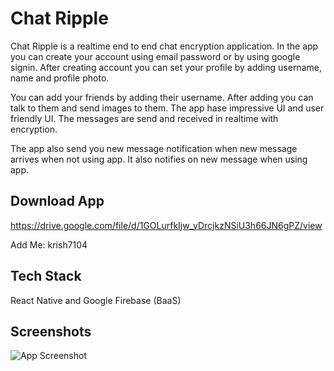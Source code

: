 
# Chat Ripple

Chat Ripple is a realtime end to end chat encryption application. In the app you can create your account using email password or by using google signin. After creating account you can set your profile by adding username, name and profile photo.

You can add your friends by adding their username. After adding you can talk to them and send images to them. The app hase impressive UI and user friendly UI. The messages are send and received in realtime with encryption.

The app also send you new message notification when new message arrives when not using app. It also notifies on new message when using app.



## Download App

https://drive.google.com/file/d/1GOLurfkIjw_yDrcjkzNSiU3h66JN6gPZ/view

Add Me: krish7104


## Tech Stack

React Native and Google Firebase (BaaS)


## Screenshots

![App Screenshot](https://res.cloudinary.com/dqrjubxh3/image/upload/v1686209604/Portfolio%20Data/Untitled_design_jhzagt.jpg)




